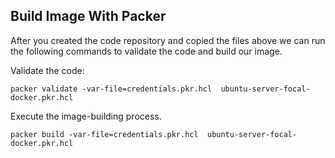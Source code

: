 ## Build Image With Packer
After you created the code repository and copied the files above we can run the following commands to validate the code and build our image.

Validate the code:
```
packer validate -var-file=credentials.pkr.hcl  ubuntu-server-focal-docker.pkr.hcl
```

Execute the image-building process.
```
packer build -var-file=credentials.pkr.hcl  ubuntu-server-focal-docker.pkr.hcl
```